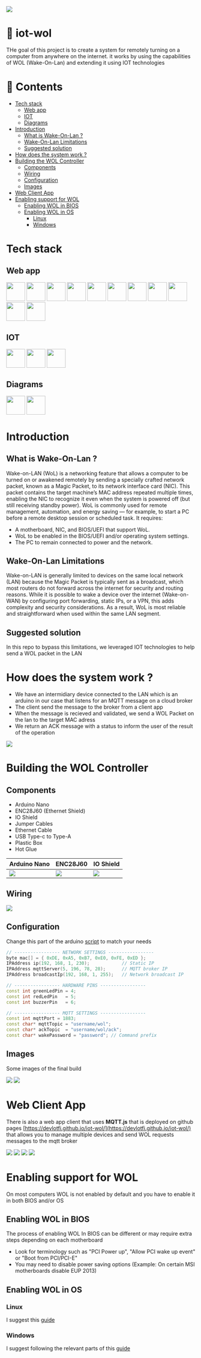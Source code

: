 <img src="https://raw.githubusercontent.com/devlotfi/iot-wol/main/github-assets/github-banner.png">

# 📜 iot-wol
THe goal of this project is to create a system for remotely turning on a computer from anywhere on the internet.
it works by using the capabilities of WOL (Wake-On-Lan) and extending it using IOT technologies

# 📌 Contents
- [Tech stack](#tech-stack)
  - [Web app](#web-app)
  - [IOT](#iot)
  - [Diagrams](#diagrams)
- [Introduction](#introduction)
  - [What is Wake-On-Lan ?](#what-is-wake-on-lan-)
  - [Wake-On-Lan Limitations](#wake-on-lan-limitations)
  - [Suggested solution](#suggested-solution)
- [How does the system work ?](#how-does-the-system-work-)
- [Building the WOL Controller](#building-the-wol-controller)
  - [Components](#components)
  - [Wiring](#wiring)
  - [Configuration](#configuration)
  - [Images](#images)
- [Web Client App](#web-client-app)
- [Enabling support for WOL](#enabling-support-for-wol)
  - [Enabling WOL in BIOS](#enabling-wol-in--bios)
  - [Enabling WOL in OS](#enabling-wol-in-os)
    - [Linux](#linux)
    - [Windows](#windows)



# Tech stack

## Web app
<p float="left">
  <img height="50px" src="https://devlotfi.github.io/stack-icons/icons/html.svg">
  <img height="50px" src="https://devlotfi.github.io/stack-icons/icons/css.svg">
  <img height="50px" src="https://devlotfi.github.io/stack-icons/icons/ts.svg">
  <img height="50px" src="https://devlotfi.github.io/stack-icons/icons/tailwind.svg">
  <img height="50px" src="https://devlotfi.github.io/stack-icons/icons/react.svg">
  <img height="50px" src="https://devlotfi.github.io/stack-icons/icons/fontawesome.svg">
  <img height="50px" src="https://devlotfi.github.io/stack-icons/icons/formik.svg">
  <img height="50px" src="https://devlotfi.github.io/stack-icons/icons/tanstack-router.svg">
  <img height="50px" src="https://devlotfi.github.io/stack-icons/icons/tanstack-query.svg">
  <img height="50px" src="https://devlotfi.github.io/stack-icons/icons/heroui.svg">
  <img height="50px" src="https://devlotfi.github.io/stack-icons/icons/vite.svg">
</p>

## IOT
<p float="left">
  <img height="50px" src="https://devlotfi.github.io/stack-icons/icons/arduino.svg">
  <img height="50px" src="https://devlotfi.github.io/stack-icons/icons/mqtt.svg">
  <img height="50px" src="https://devlotfi.github.io/stack-icons/icons/mosquitto.svg">
</p>

## Diagrams
<p float="left">
  <img height="50px" src="https://devlotfi.github.io/stack-icons/icons/drawio.svg">
  <img height="50px" src="https://devlotfi.github.io/stack-icons/icons/fritzing.svg">
</p>

# Introduction 

## What is Wake-On-Lan ?
Wake-on-LAN (WoL) is a networking feature that allows a computer to be turned on or awakened remotely by sending a specially crafted network packet, known as a Magic Packet, to its network interface card (NIC). This packet contains the target machine’s MAC address repeated multiple times, enabling the NIC to recognize it even when the system is powered off (but still receiving standby power).
WoL is commonly used for remote management, automation, and energy saving — for example, to start a PC before a remote desktop session or scheduled task. It requires:
- A motherboard, NIC, and BIOS/UEFI that support WoL.
- WoL to be enabled in the BIOS/UEFI and/or operating system settings.
- The PC to remain connected to power and the network.

## Wake-On-Lan Limitations
Wake-on-LAN is generally limited to devices on the same local network (LAN) because the Magic Packet is typically sent as a broadcast, which most routers do not forward across the internet for security and routing reasons. While it is possible to wake a device over the internet (Wake-on-WAN) by configuring port forwarding, static IPs, or a VPN, this adds complexity and security considerations. As a result, WoL is most reliable and straightforward when used within the same LAN segment.

## Suggested solution
In this repo to bypass this limitations, we leveraged IOT technologies to help send a WOL packet in the LAN

# How does the system work ?
- We have an intermidiary device connected to the LAN which is an arduino in our case that listens for an MQTT message on a cloud broker
- The client send the message to the broker from a client app
- When the message is recieved and validated, we send a WOL Packet on the lan to the target MAC adress
- We return an ACK message with a status to inform the user of the result of the operation

<img src="https://raw.githubusercontent.com/devlotfi/iot-wol/main/github-assets/diagrams/working-diagram.png">

# Building the WOL Controller

## Components
- Arduino Nano
- ENC28J60 (Ethernet Shield)
- IO Shield
- Jumper Cables
- Ethernet Cable
- USB Type-c to Type-A
- Plastic Box
- Hot Glue

| Arduino Nano | ENC28J60 | IO Shield |
| ------------- | ------------ | ------------ |
| <img src="https://raw.githubusercontent.com/devlotfi/iot-wol/main/github-assets/parts/arduino-nano.png"> | <img src="https://raw.githubusercontent.com/devlotfi/iot-wol/main/github-assets/parts/enc28j60.png"> | <img src="https://raw.githubusercontent.com/devlotfi/iot-wol/main/github-assets/parts/io-shield.png"> |


## Wiring

<img src="https://raw.githubusercontent.com/devlotfi/iot-wol/main/github-assets/diagrams/wiring-diagram.png">

## Configuration
Change this part of the arduino [script](https://github.com/devlotfi/iot-wol/blob/main/arduino/arduino.ino) to match your needs

```ino
// ----------------- NETWORK SETTINGS -----------------
byte mac[] = { 0xDE, 0xA5, 0xB7, 0xE0, 0xFE, 0xED };
IPAddress ip(192, 168, 1, 230);            // Static IP
IPAddress mqttServer(5, 196, 78, 28);      // MQTT broker IP
IPAddress broadcastIp(192, 168, 1, 255);   // Network broadcast IP

// ----------------- HARDWARE PINS -----------------
const int greenLedPin = 4;
const int redLedPin   = 5;
const int buzzerPin   = 6;

// ----------------- MQTT SETTINGS -----------------
const int mqttPort = 1883;
const char* mqttTopic = "username/wol";
const char* ackTopic  = "username/wol/ack";
const char* wakePassword = "password"; // Command prefix
```

## Images
Some images of the final build

<img src="https://raw.githubusercontent.com/devlotfi/iot-wol/main/github-assets/images/image-1.jpg">
<img src="https://raw.githubusercontent.com/devlotfi/iot-wol/main/github-assets/images/image-2.jpg">


# Web Client App
There is also a web app client that uses **MQTT.js** that is deployed on github pages [https://devlotfi.github.io/iot-wol/](https://devlotfi.github.io/iot-wol/) that allows you to manage multiple devices and send WOL requests messages to the mqtt broker

<img src="https://raw.githubusercontent.com/devlotfi/iot-wol/main/github-assets/preview/preview-1.png">
<img src="https://raw.githubusercontent.com/devlotfi/iot-wol/main/github-assets/preview/preview-2.png">
<img src="https://raw.githubusercontent.com/devlotfi/iot-wol/main/github-assets/preview/preview-3.png">
<img src="https://raw.githubusercontent.com/devlotfi/iot-wol/main/github-assets/preview/preview-4.png">

# Enabling support for WOL
On most computers WOL is not enabled by default and you have to enable it in both BIOS and/or OS

## Enabling WOL in  BIOS
The process of enabling WOL In BIOS can be different or may require extra steps depending on each motherboard
- Look for terminology such as "PCI Power up", "Allow PCI wake up event" or "Boot from PCI/PCI-E"
- You may need to disable power saving options (Example: On certain MSI motherboards disable EUP 2013)

## Enabling WOL in OS

### Linux
I suggest this [guide](https://wiki.archlinux.org/title/Wake-on-LAN)

### Windows
I suggest following the relevant parts of this [guide](https://www.windowscentral.com/software-apps/windows-11/how-to-enable-wake-on-lan-on-windows-11)
